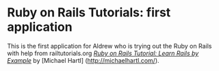 # Ruby on Rails Tutorials: first application

This is the first application for Aldrew who is trying out the Ruby on Rails with help from railtutorials.org
[*Ruby on Rails Tutorial: Learn Rails by Example*](http://railstutorial.org/)
by [Michael Hartl] (http://michaelhartl.com/).
